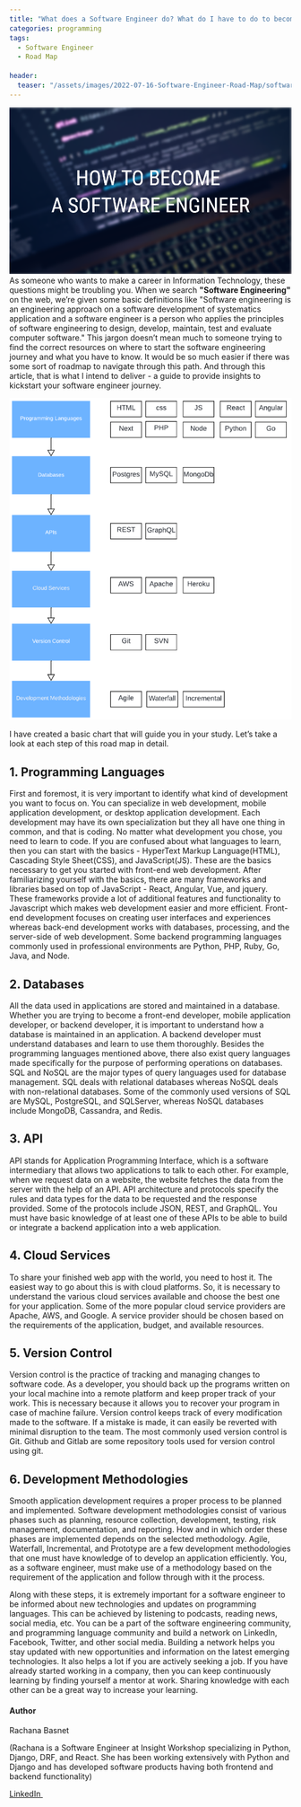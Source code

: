 ```yaml
---
title: "What does a Software Engineer do? What do I have to do to become a software engineer?"
categories: programming
tags:
  - Software Engineer
  - Road Map

header:
  teaser: "/assets/images/2022-07-16-Software-Engineer-Road-Map/software-engineer.png"
---
```


![Cover Page](/assets/images/2022-07-16-Software-Engineer-Road-Map/software-engineer.png)
As someone who wants to make a career in Information Technology, these questions might be troubling you. When we search **"Software Engineering"** on the web, we’re given some basic definitions like "Software engineering is an engineering approach on a software development of systematics application and a software engineer is a person who applies the principles of software engineering to design, develop, maintain, test and evaluate computer software." This jargon doesn’t mean much to someone trying to find the correct resources on where to start the software engineering journey and what you have to know. It would be so much easier if there was some sort of roadmap to navigate through this path. And through this article, that is what I intend to deliver - a guide to provide insights to kickstart your software engineer journey. 

![Software Engineering RoadMap](/assets/images/2022-07-16-Software-Engineer-Road-Map/road-map.png)

I have created a basic chart that will guide you in your study. Let’s take a look at each step of this road map in detail.

## 1. Programming Languages
First and foremost, it is very important to identify what kind of development you want to focus on. You can specialize in web development, mobile application development, or desktop application development. Each development may have its own specialization but they all have one thing in common, and that is coding. No matter what development you chose, you need to learn to code. If you are confused about what languages to learn, then you can start with the basics - HyperText Markup Language(HTML), Cascading Style Sheet(CSS), and JavaScript(JS). These are the basics necessary to get you started with front-end web development. After familiarizing yourself with the basics, there are many frameworks and libraries based on top of JavaScript - React, Angular, Vue, and jquery. These frameworks provide a lot of additional features and functionality to Javascript which makes web development easier and more efficient.
Front-end development focuses on creating user interfaces and experiences whereas back-end development works with databases, processing, and the server-side of web development. Some backend programming languages commonly used in professional environments are Python, PHP, Ruby, Go, Java, and Node. 

## 2. Databases
All the data used in applications are stored and maintained in a database. Whether you are trying to become a front-end developer, mobile application developer, or backend developer, it is important to understand how a database is maintained in an application. A backend developer must understand databases and learn to use them thoroughly. Besides the programming languages mentioned above, there also exist query languages made specifically for the purpose of performing operations on databases. SQL and NoSQL are the major types of query languages used for database management. SQL deals with relational databases whereas NoSQL deals with non-relational databases. Some of the commonly used versions of SQL are MySQL, PostgreSQL, and  SQLServer, whereas NoSQL databases include MongoDB, Cassandra, and Redis.

## 3. API
API stands for Application Programming Interface, which is a software intermediary that allows two applications to talk to each other. For example, when we request data on a website, the website fetches the data from the server with the help of an API. API architecture and protocols specify the rules and data types for the data to be requested and the response provided. Some of the protocols include JSON, REST, and GraphQL. You must have basic knowledge of at least one of these APIs to be able to build or integrate a backend application into a web application.

## 4. Cloud Services
To share your finished web app with the world, you need to host it. The easiest way to go about this is with cloud platforms. So, it is necessary to understand the various cloud services available and choose the best one for your application. Some of the more popular cloud service providers are Apache, AWS, and Google. A service provider should be chosen based on the requirements of the application, budget, and available resources.

## 5. Version Control
Version control is the practice of tracking and managing changes to software code. As a developer, you should back up the programs written on your local machine into a remote platform and keep proper track of your work. This is necessary because it allows you to recover your program in case of machine failure. Version control keeps track of every modification made to the software. If a mistake is made, it can easily be reverted with minimal disruption to the team. The most commonly used version control is Git. Github and Gitlab are some repository tools used for version control using git.

## 6. Development Methodologies
Smooth application development requires a proper process to be planned and implemented. Software development methodologies consist of various phases such as planning, resource collection, development, testing, risk management, documentation, and reporting. How and in which order these phases are implemented depends on the selected methodology. Agile, Waterfall, Incremental, and Prototype are a few development methodologies that one must have knowledge of to develop an application efficiently. You, as a software engineer, must make use of a methodology based on the requirement of the application and follow through with it the process.
 
Along with these steps, it is extremely important for a software engineer to be informed about new technologies and updates on programming languages. This can be achieved by listening to podcasts, reading news, social media, etc. You can be a part of the software engineering community, and programming language community and build a network on LinkedIn, Facebook, Twitter, and other social media. Building a network helps you stay updated with new opportunities and information on the latest emerging technologies. It also helps a lot if you are actively seeking a job. If you have already started working in a company, then you can keep continuously learning by finding yourself a mentor at work. Sharing knowledge with each other can be a great way to increase your learning.

#### Author
Rachana Basnet

(Rachana is a Software Engineer at Insight Workshop specializing in Python, Django, DRF, and React. She has been working extensively with Python and Django and has developed software products having both frontend and backend functionality)

  <a href="https://www.linkedin.com/in/rachana-basnet-92aa12169/" rel="nofollow noreferrer">
    <i class="fab fa-linkedin-in"></i> LinkedIn
  </a> &nbsp; 


